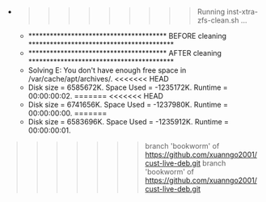 * >>>>>>>>> Running inst-xtra-zfs-clean.sh ...
  * ***************************************  BEFORE cleaning  *****************************************
  * ***************************************  AFTER cleaning  *****************************************
  * Solving E: You don't have enough free space in /var/cache/apt/archives/.
<<<<<<< HEAD
  * Disk size = 6585672K. Space Used = -1235172K. Runtime = 00:00:00:02.
=======
<<<<<<< HEAD
  * Disk size = 6741656K. Space Used = -1237980K. Runtime = 00:00:00:00.
=======
  * Disk size = 6583696K. Space Used = -1235912K. Runtime = 00:00:00:01.
>>>>>>> branch 'bookworm' of https://github.com/xuanngo2001/cust-live-deb.git
>>>>>>> branch 'bookworm' of https://github.com/xuanngo2001/cust-live-deb.git
